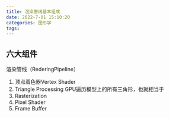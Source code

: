 ```yaml
---
title: 渲染管线基本组成
date: 2022-7-01 15:10:20
categories: 图形学
tags:
---
```


## 六大组件

渲染管线（RederingPipeline）

1. 顶点着色器Vertex Shader
2. Triangle Processing GPU遍历模型上的所有三角形，也就相当于
3. Rasterization
4. Pixel Shader
5. Frame Buffer